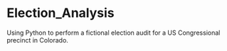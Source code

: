 # Election_Analysis
Using Python to perform a fictional election audit for a US Congressional precinct in Colorado. 
